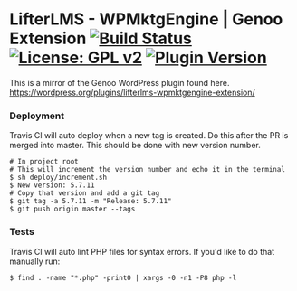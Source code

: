 #  LifterLMS - WPMktgEngine | Genoo Extension [![Build Status](https://travis-ci.org/genoo-source/wp-lifterlms-wpmktgengine-extension.svg?branch=master)](https://travis-ci.org/genoo-source/wp-lifterlms-wpmktgengine-extension) [![License: GPL v2](https://img.shields.io/badge/License-GPL%20v2-blue.svg)](https://www.gnu.org/licenses/old-licenses/gpl-2.0.en.html) [![Plugin Version](https://img.shields.io/wordpress/plugin/v/lifterlms-wpmktgengine-extension.svg)](https://wordpress.org/plugins/lifterlms-wpmktgengine-extension)

This is a mirror of the Genoo WordPress plugin found here. https://wordpress.org/plugins/lifterlms-wpmktgengine-extension/

### Deployment

Travis CI will auto deploy when a new tag is created. Do this after the PR is merged into master. This should be done with new version number.

~~~~
# In project root
# This will increment the version number and echo it in the terminal
$ sh deploy/increment.sh
$ New version: 5.7.11
# Copy that version and add a git tag
$ git tag -a 5.7.11 -m "Release: 5.7.11"
$ git push origin master --tags
~~~~

### Tests

Travis CI will auto lint PHP files for syntax errors. If you'd like to do that manually run:

~~~~
$ find . -name "*.php" -print0 | xargs -0 -n1 -P8 php -l
~~~~